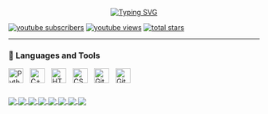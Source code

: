 <p align="center">
  <!-- Typing SVG by DenverCoder1 - https://github.com/DenverCoder1/readme-typing-svg -->
<a href="https://git.io/typing-svg"><img src="https://readme-typing-svg.demolab.com?font=Fira+Code&size=19&pause=1000&color=02F74B&width=440&lines=Developer+%F0%9F%A7%91%E2%80%8D%F0%9F%92%BB+Trader+%F0%9F%91%A8%E2%80%8D%F0%9F%94%A7+Data+Recovery" alt="Typing SVG" /></a>
</p>

   <p align="left">
      <a href="https://www.youtube.com/@BSVRecovery">
         <img alt="youtube subscribers" title="Subscribe to my YouTube channel" src="https://custom-icon-badges.demolab.com/youtube/channel/subscribers/UCTRSKTrJKxexebCFSBBX72A?color=%23E05D44&label=SUBSCRIBE&logo=video&logoColor=white&style=for-the-badge&labelColor=CE4630"/></a> 
      <a href="https://www.youtube.com/@BSVRecovery">
         <img alt="youtube views" title="YouTube views" src="https://custom-icon-badges.demolab.com/youtube/channel/views/UCTRSKTrJKxexebCFSBBX72A?color=%23E1AD0E&logo=eye&logoColor=white&style=for-the-badge&labelColor=C79600"/></a> 
      <a href="https://github.com/VQD-BSV?tab=repositories&sort=stargazers">
         <img alt="total stars" title="Total stars on GitHub" src="https://custom-icon-badges.demolab.com/github/stars/VQD-BSV?color=55960c&style=for-the-badge&labelColor=488207&logo=star"/></a>      
   </p>

---
### 🧰 Languages and Tools
<img align="left" alt="Python" width="30px" style="padding-right:10px;" src="https://cdn.jsdelivr.net/gh/devicons/devicon/icons/python/python-plain.svg" />
<img align="left" alt="C++" width="30px" style="padding-right:10px;" src="https://cdn.jsdelivr.net/gh/devicons/devicon/icons/cplusplus/cplusplus-line.svg" />
<img align="left" alt="HTML" width="30px" style="padding-right:10px;" src="https://cdn.jsdelivr.net/gh/devicons/devicon/icons/html5/html5-plain.svg" />
<img align="left" alt="CSS" width="30px" style="padding-right:10px;" src="https://cdn.jsdelivr.net/gh/devicons/devicon/icons/css3/css3-plain.svg" />
<img align="left" alt="Git" width="30px" style="padding-right:10px;" src="https://cdn.jsdelivr.net/gh/devicons/devicon/icons/git/git-original.svg" />
<img align="left" alt="GitHub" width="30px" style="padding-right:10px;" src="https://cdn.jsdelivr.net/gh/devicons/devicon/icons/github/github-original.svg" />
<br />


#

<a href="https://github.com/VQD-BSV-Official/Malware">
  <img align="center" src="https://github-readme-stats.vercel.app/api/pin/?username=VQD-BSV&repo=Malware&theme=onedark" />
</a>   

<a href="https://github.com/VQD-BSV-Official/RecoveryData">
  <img align="center" src="https://github-readme-stats.vercel.app/api/pin/?username=VQD-BSV-Official&repo=RecoveryData&theme=cobalt" />
</a>   

<a href="https://github.com/VQD-BSV-Official/RecoveryJpeg">
  <img align="center" src="https://github-readme-stats.vercel.app/api/pin/?username=VQD-BSV-Official&repo=RecoveryJpeg&theme=radical" />
</a>    

<a href="https://github.com/VQD-BSV/JpegRecovery">
  <img align="center" src="https://github-readme-stats.vercel.app/api/pin/?username=VQD-BSV&repo=JpegRecovery&theme=dracula" />
</a>    

<a href="https://github.com/VQD-BSV-Official/BSV-VideoRepair">
  <img align="center" src="https://github-readme-stats.vercel.app/api/pin/?username=VQD-BSV-Official&repo=BSV-VideoRepair&theme=synthwave" />
</a>    


<a href="https://github.com/VQD-BSV/RecoveryFrame">
  <img align="center" src="https://github-readme-stats.vercel.app/api/pin/?username=VQD-BSV&repo=RecoveryFrame&theme=gruvbox" />
</a>    

<a href="https://github.com/VQD-BSV/Recovery_RZ">
<img align="center" src="https://github-readme-stats.vercel.app/api/pin/?username=VQD-BSV&repo=Recovery_RZ&theme=merko" />
</a>


<a href="https://github.com/VQD-BSV/FreeTool">
  <img align="center" src="https://github-readme-stats.vercel.app/api/pin/?username=VQD-BSV&repo=FreeTool&theme=highcontrast" />
</a>




  <!-- Proudly created with GPRM ( https://gprm.itsvg.in ) -->
  
